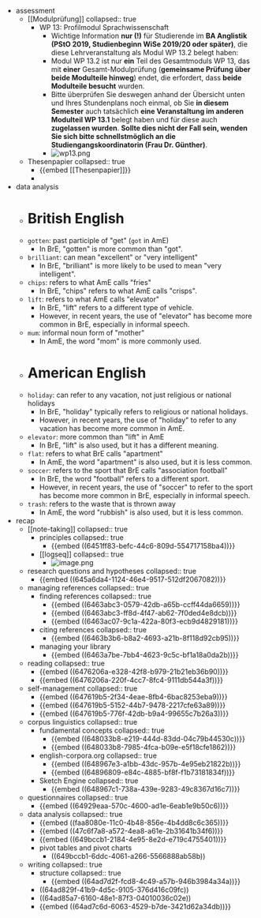- assessment
	- [[Modulprüfung]]
	  collapsed:: true
		- WP 13: Profilmodul Sprachwissenschaft
			- Wichtige Information **nur (!)** für Studierende im **BA Anglistik (PStO 2019, Studienbeginn WiSe 2019/20 oder später)**, die diese Lehrveranstaltung als Modul WP 13.2 belegt haben:
			- Modul WP 13.2 ist nur **ein** Teil des Gesamtmoduls WP 13, das mit **einer** Gesamt-Modulprüfung (**gemeinsame Prüfung über beide Modulteile hinweg**) endet, die erfordert, dass **beide Modulteile besucht** wurden.
			- Bitte überprüfen Sie deswegen anhand der Übersicht unten und Ihres Stundenplans noch einmal, ob Sie **in diesem Semester** auch tatsächlich **eine Veranstaltung im anderen Modulteil WP 13.1** belegt haben und für diese auch **zugelassen wurden**. **Sollte dies nicht der Fall sein, wenden Sie sich bitte schnellstmöglich an die Studiengangskoordinatorin (Frau Dr. Günther)**.
			- ![wp13.png](../assets/wp13_1689671821812_0.png)
	- Thesenpapier
	  collapsed:: true
		- {{embed [[Thesenpapier]]}}
		-
- data analysis
	- # British English
	- `gotten`: past participle of "get" (`got` in AmE)
	    * In BrE, "gotten" is more common than "got".
	- `brilliant`: can mean "excellent" or "very intelligent"
	    * In BrE, "brilliant" is more likely to be used to mean "very intelligent".
	- `chips`: refers to what AmE calls "fries"
	    * In BrE, "chips" refers to what AmE calls "crisps".
	- `lift`: refers to what AmE calls "elevator"
	    * In BrE, "lift" refers to a different type of vehicle.
	    * However, in recent years, the use of "elevator" has become more common in BrE, especially in informal speech.
	- `mum`: informal noun form of "mother"
	    * In AmE, the word "mom" is more commonly used.
	- # American English
	- `holiday`: can refer to any vacation, not just religious or national holidays
	    * In BrE, "holiday" typically refers to religious or national holidays.
	    * However, in recent years, the use of "holiday" to refer to any vacation has become more common in AmE.
	- `elevator`: more common than "lift" in AmE
	    * In BrE, "lift" is also used, but it has a different meaning.
	- `flat`: refers to what BrE calls "apartment"
	    * In AmE, the word "apartment" is also used, but it is less common.
	- `soccer`: refers to the sport that BrE calls "association football"
	    * In BrE, the word "football" refers to a different sport.
	    * However, in recent years, the use of "soccer" to refer to the sport has become more common in BrE, especially in informal speech.
	- `trash`: refers to the waste that is thrown away
	    * In AmE, the word "rubbish" is also used, but it is less common.
- recap
	- [[note-taking]]
	  collapsed:: true
		- principles
		  collapsed:: true
			- {{embed ((6451ff83-befc-44c6-809d-554717158ba4))}}
		- [[logseq]]
		  collapsed:: true
			- ![image.png](../assets/image_1689701095272_0.png)
	- research questions and hypotheses
	  collapsed:: true
		- {{embed ((645a6da4-1124-46e4-9517-512df2067082))}}
	- managing references
	  collapsed:: true
		- finding references
		  collapsed:: true
			- {{embed ((6463abc3-0579-42db-a65b-ccff44da6659))}}
			- {{embed ((6463abc3-ff8d-4f47-ab62-7f0ded4e8dcb))}}
			- {{embed ((6463ac07-9c1a-422a-80f3-ecb9d4829181))}}
		- citing references
		  collapsed:: true
			- {{embed ((6463b3b6-b8a2-4693-a21b-8f118d92cb95))}}
		- managing your library
			- {{embed ((6463a7be-7bb4-4623-9c5c-bf1a18a0da2b))}}
	- reading
	  collapsed:: true
		- {{embed ((6476206a-e328-42f8-b979-21b21eb36b90))}}
		- {{embed ((6476206a-220f-4cc7-8fc4-9111db544a3f))}}
	- self-management
	  collapsed:: true
		- {{embed ((647619b5-2f34-4eae-8fb4-6bac8253eba9))}}
		- {{embed ((647619b5-5152-44b7-9478-2217cfe63a89))}}
		- {{embed ((647619b5-776f-42db-b9a4-99655c7b26a3))}}
	- corpus linguistics
	  collapsed:: true
		- fundamental concepts
		  collapsed:: true
			- {{embed ((648033b8-e219-444d-83dd-04c79b44530c))}}
			- {{embed ((648033b8-7985-4fca-b09e-e5f18cfe1862))}}
		- english-corpora.org
		  collapsed:: true
			- {{embed ((648967e3-a1bb-43dc-957b-4e95eb21822b))}}
			- {{embed ((64896809-e84c-4885-bf8f-f1b73181834f))}}
		- Sketch Engine
		  collapsed:: true
			- {{embed ((648967c1-738a-439e-9283-49c8367d16c7))}}
	- questionnaires
	  collapsed:: true
		- {{embed ((64929eaa-570c-4600-ad1e-6eab1e9b50c6))}}
	- data analysis
	  collapsed:: true
		- {{embed ((faa8080e-11c0-4b48-856e-4b4dd8c6c365))}}
		- {{embed ((47c6f7a8-a572-4ea8-a61e-2b31641b34f6))}}
		- {{embed ((649bccb1-2184-4e95-8e2d-e719c4755401))}}
		- pivot tables and pivot charts
			- ((649bccb1-6ddc-4061-a266-5566888ab58b))
	- writing
	  collapsed:: true
		- structure
		  collapsed:: true
			- {{embed ((64ad7d2f-fcd8-4c49-a57b-946b3984a34a))}}
		- ((64ad829f-41b9-4d5c-9105-376d416c09fc))
		- ((64ad85a7-6160-48e1-87f3-04010036c02e))
		- {{embed ((64ad7c6d-6063-4529-b7de-3421d62a34db))}}